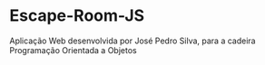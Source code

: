 # Escape-Room-JS
Aplicação Web desenvolvida por José Pedro Silva, para a cadeira Programação Orientada a Objetos
